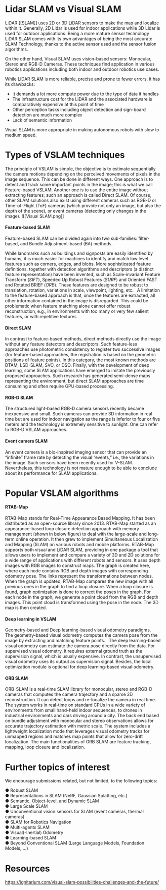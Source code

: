 # Lidar SLAM vs Visual SLAM
LiDAR [[SLAM]] uses 2D or 3D LiDAR sensors to make the map and localize within it. Generally, 2D Lidar is used for indoor applications while 3D Lidar is used for outdoor applications. Being a more mature sensor technology LiDAR SLAM comes with its own advantages of being the most accurate SLAM Technology, thanks to the active sensor used and the sensor fusion algorithms.  

On the other hand, Visual SLAM uses vision-based sensors: Monocular, Stereo and RGB-D Cameras. These techniques find application in various robotics applications including both indoor and outdoor robotics use cases.  

While LiDAR SLAM is more reliable, precise and prone to fewer errors, it has its drawbacks: 
- It demands a lot more compute power due to the type of data it handles 
- The infrastructure cost for the LiDAR and the associated hardware is comparatively expensive at this point of time 
- Other perception tasks including object detection and sign-board detection are much more complex  
- Lack of semantic information 

Visual SLAM is more appropriate in making autonomous robots with slow to medium speed.

# Types of VSLAM techniques
The principle of VSLAM is simple, the objective is to estimate sequentially the camera motions depending on the perceived movements of pixels in the image sequence. This can be done in different ways. One approach is to detect and track some important points in the image; this is what we call Feature-based VSLAM. Another one is to use the entire image without extracting features; such an approach is called Direct SLAM. Of course, other SLAM solutions also exist using different cameras such as RGB-D or Time-of-Flight (ToF) cameras (which provide not only an image, but also the depth of the scene), or event cameras (detecting only changes in the image). 
![[Visual SLAM.png]]
#### Feature-based SLAM
Feature-based SLAM can be divided again into two sub-families: filter-based, and Bundle Adjustment-based (BA) methods.  

While landmarks such as buildings and signposts are easily identified by humans, it is much easier for machines to identify and match low level features such as corners, edges, and blobs. More sophisticated feature definitions, together with detection algorithms and descriptors (a distinct feature representation) have been invented, such as Scale-invariant Feature Transform (*SIFT*), Speeded Up Robust Features (*SURF*) and Oriented FAST and Rotated BRIEF (*ORB*). These features are designed to be robust to translation, rotation, variations in scale, viewpoint, lighting, etc.   A limitation to the feature-based approach is that, once the features are extracted, all other information contained in the image is disregarded. This could be problematic when feature matching alone cannot offer robust reconstruction, e.g., in environments with too many or very few salient features, or with repetitive textures
#### Direct SLAM
In contrast to feature-based methods, direct methods directly use the image without any feature detectors and descriptors. Such feature-less approaches use photometric consistency to register two successive images (for feature-based approaches, the registration is based on the geometric positions of feature points). In this category, the most known methods are DTAM, LSD-SLAM, SVO, or DSO. Finally, with the development of deep learning, some SLAM applications have emerged to imitate the previously proposed approaches. Such research has generated semi-dense maps representing the environment, but direct SLAM approaches are time consuming and often require GPU-based processing.
#### RGB-D SLAM
The structured light-based RGB-D camera sensors recently became inexpensive and small. Such cameras can provide 3D information in real-time but are used for indoor navigation as the range is inferior to four or five meters and the technology is extremely sensitive to sunlight. One can refer to RGB-D VSLAM approaches.
#### Event camera SLAM
An event camera is a bio-inspired imaging sensor that can provide an “infinite” frame rate by detecting the visual “events,” i.e., the variations in the image. Such sensors have been recently used for V-SLAM. Nevertheless, this technology is not mature enough to be able to conclude about its performance for SLAM applications.
# Popular VSLAM algorithms
#### RTAB-Map
RTAB-Map stands for Real-Time Appearance Based Mapping. It has been distributed as an open-source library since 2013. RTAB-Map started as an appearance-based loop closure detection approach with memory management (shown in below figure) to deal with the large-scale and long-term online operation. It then grew to implement Simultaneous Localization and Mapping (SLAM) on various robots and mobile platforms. RTAB-Map supports both visual and LiDAR SLAM, providing in one package a tool that allows users to implement and compare a variety of 3D and 2D solutions for a wide range of applications with different robots and sensors. It uses depth images with RGB images to construct maps. The graph is created here, where each node contains RGB and depth images with corresponding odometry pose. The links represent the transformations between nodes. When the graph is updated, RTAB-Map compares the new image with all previous ones in the graph to find a loop closure. When a loop closure is found, graph optimization is done to correct the poses in the graph. For each node in the graph, we generate a point cloud from the RGB and depth images. This point cloud is transformed using the pose in the node. The 3D map is then created.
#### Deep learning in VSLAM
Geometry-based and Deep learning-based visual odometry paradigms.  
The geometry-based visual odometry computes the camera pose from the image by extracting and matching feature points.  
The deep learning-based visual odometry can estimate the camera pose directly from the data. For supervised visual odometry, it requires external ground truth as the supervision signal, which is usually expensive. In contrast, the unsupervised visual odometry uses its output as supervision signal. Besides, the local optimization module is optional for deep learning-based visual odometry.
#### ORB SLAM
ORB-SLAM is a real-time SLAM library for monocular, stereo and RGB-D cameras that computes the camera trajectory and a sparse 3D reconstruction. It can detect loops and re-localize the camera in real time. The system works in real-time on standard CPUs in a wide variety of environments from small hand-held indoor sequences, to drones in industrial environments and cars driving around a city. The back end based on bundle adjustment with monocular and stereo observations allows for accurate trajectory estimation with metric scale. The system includes a lightweight localization mode that leverages visual odometry tracks for unmapped regions and matches map points that allow for zero-drift localization. The main functionalities of ORB SLAM are feature tracking, mapping, loop closure and localization.
# Further topics of interest
We encourage submissions related, but not limited, to the following topics:

● Robust SLAM  
● Representations in SLAM (NeRF, Gaussian Splatting, etc.)  
● Semantic, Object-level, and Dynamic SLAM  
● Large Scale SLAM  
● Unconventional vision sensors for SLAM (event cameras, thermal cameras)  
● SLAM for Robotics Navigation  
● Multi-agents SLAM  
● Visual(-Inertial) Odometry  
● Learning-based SLAM  
● Beyond Conventional SLAM (Large Language Models, Foundation Models, …)
# Resources
https://ignitarium.com/visual-slam-possibilities-challenges-and-the-future/